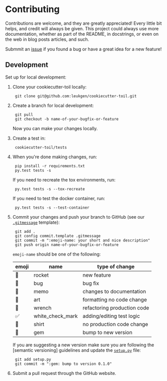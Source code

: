 # Contributing

Contributions are welcome, and they are greatly appreciated! Every little bit helps, and credit will always be given. This project could always use more documentation, whether as part of the README, in docstrings, or even on the web in blog posts articles, and such.

Submmit an [issue] if you found a bug or have a great idea for a new feature!

## Development

Set up for local development:

1. Clone your cookiecutter-toil locally:

        git clone git@github.com:leukgen/cookiecutter-toil.git

1. Create a branch for local development:

        git pull
        git checkout -b name-of-your-bugfix-or-feature

    Now you can make your changes locally.

1. Create a test in:

        cookiecutter-toil/tests

1. When you're done making changes, run:

        pip install -r requirements.txt
        py.test tests -s

    If you need to recreate the tox environments, run:

        py.test tests -s --tox-recreate

    If you need to test the docker container, run:

        py.test tests -s --test-container

1. Commit your changes and push your branch to GitHub (see our [`.gitmessage`] template):

        git add .
        git config commit.template .gitmessage
        git commit -m ":emoji-name: your short and nice description"
        git push origin name-of-your-bugfix-or-feature

    `emoji-name` should be one of the following:

    | emoji | name             | type of change              |
    | ----- | ---------------- | --------------------------- |
    | 🚀    | rocket           | new feature                 |
    | 🐛    | bug              | bug fix                     |
    | 📝    | memo             | changes to documentation    |
    | 🎨    | art              | formatting  no code change  |
    | 🔧    | wrench           | refactoring production code |
    | ✅    | white_check_mark | adding/editing test logic   |
    | 👕    | shirt            | no production code change   |
    | 💎    | gem              | bump to new version         |

    If you are suggesting a new version make sure you are following the [semantic versioning] guidelines and update the [`setup.py`] file:

        git add setup.py
        git commit -m ":gem: bump to version 0.1.0"

1. Submit a pull request through the GitHub website.

<!-- References -->
[`setup.py`]: ../setup.py
[`.gitmessage`]: ../.gitmessage
[semver]: http://semver.org/
[issue]: https://github.com/leukgen/cookiecutter-toil/issues
